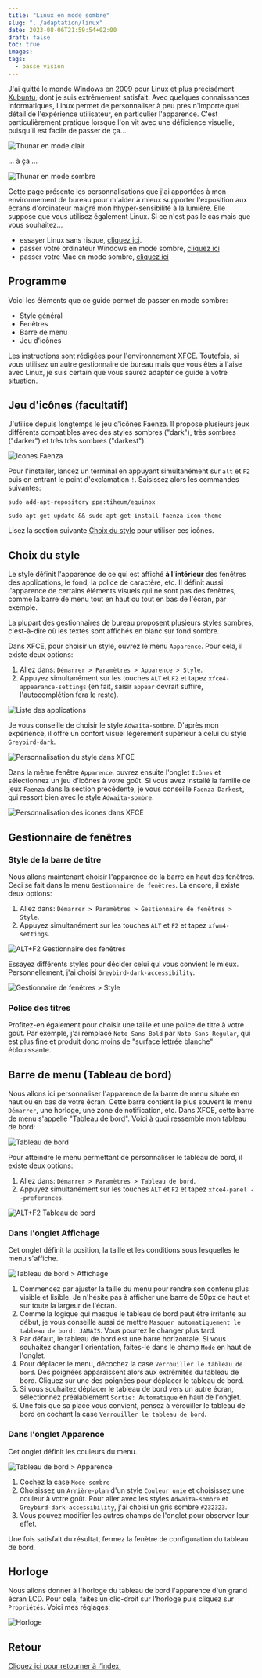```yaml
---
title: "Linux en mode sombre"
slug: "../adaptation/linux"
date: 2023-08-06T21:59:54+02:00
draft: false
toc: true
images:
tags:
  - basse vision
---
```

J'ai quitté le monde Windows en 2009 pour Linux et plus précisément [Xubuntu](https://xubuntu.fr/), dont je suis extrêmement satisfait. Avec quelques connaissances informatiques, Linux permet de personnaliser à peu près n'importe quel détail de l'expérience utilisateur, en particulier l'apparence. C'est particulièrement pratique lorsque l'on vit avec une déficience visuelle, puisqu'il est facile de passer de ça...

![Thunar en mode clair](/vision/thunar-light.png)

... à ça ...

![Thunar en mode sombre](/vision/thunar-dark.png)

Cette page présente les personnalisations que j'ai apportées à mon environnement de bureau pour m'aider à mieux supporter l'exposition aux écrans d'ordinateur malgré mon hhyper-sensibilité à la lumière. Elle suppose que vous utilisez également Linux. Si ce n'est pas le cas mais que vous souhaitez...
* essayer Linux sans risque, [cliquez ici](../essayer-linux).
* passer votre ordinateur Windows en mode sombre, [cliquez ici](../windows)
* passer votre Mac en mode sombre, [cliquez ici](../mac-os)

## Programme
Voici les éléments que ce guide permet de passer en mode sombre:
* Style général
* Fenêtres
* Barre de menu
* Jeu d'icônes

Les instructions sont rédigées pour l'environnement [XFCE](https://www.xfce.org/?lang=fr). Toutefois, si vous utilisez un autre gestionnaire de bureau mais que vous êtes à l'aise avec Linux, je suis certain que vous saurez adapter ce guide à votre situation.

## Jeu d'icônes (facultatif)
J'utilise depuis longtemps le jeu d'icônes Faenza. Il propose plusieurs jeux différents compatibles avec des styles sombres ("dark"), très sombres ("darker") et très très sombres ("darkest").

![Icones Faenza](/vision/faenza-samples.png)

Pour l'installer, lancez un terminal en appuyant simultanément sur `alt` et `F2` puis en entrant le point d'exclamation `!`. Saisissez alors les commandes suivantes:
```
sudo add-apt-repository ppa:tiheum/equinox

sudo apt-get update && sudo apt-get install faenza-icon-theme
```
Lisez la section suivante [Choix du style](#choix-du-style) pour utiliser ces icônes.

## Choix du style
Le style définit l'apparence de ce qui est affiché **à l'intérieur** des fenêtres des applications, le fond, la police de caractère, etc. Il définit aussi l'apparence de certains éléments visuels qui ne sont pas des fenètres, comme la barre de menu tout en haut ou tout en bas de l'écran, par exemple.

La plupart des gestionnaires de bureau proposent plusieurs styles sombres, c'est-à-dire où les textes sont affichés en blanc sur fond sombre.

Dans XFCE, pour choisir un style, ouvrez le menu `Apparence`. Pour cela, il existe deux options:
1. Allez dans: `Démarrer > Paramètres > Apparence > Style`.
2. Appuyez simultanément sur les touches `ALT` et `F2` et tapez `xfce4-appearance-settings` (en fait, saisir `appear` devrait suffire, l'autocomplétion fera le reste).

![Liste des applications](/vision/alt-f2.png)

Je vous conseille de choisir le style `Adwaita-sombre`. D'après mon expérience, il offre un confort visuel légèrement supérieur à celui du style `Greybird-dark`.

![Personnalisation du style dans XFCE](/vision/xfce-style.png)

Dans la même fenêtre `Apparence`, ouvrez ensuite l'onglet `Icônes` et sélectionnez un jeu d'icônes à votre goût. Si vous avez installé la famille de jeux `Faenza` dans la section précédente, je vous conseille `Faenza Darkest`, qui ressort bien avec le style `Adwaita-sombre`.

![Personnalisation des icones dans XFCE](/vision/xfce-icones.png)

## Gestionnaire de fenêtres
### Style de la barre de titre
Nous allons maintenant choisir l'apparence de la barre en haut des fenêtres. Ceci se fait dans le menu `Gestionnaire de fenêtres`. Là encore, il existe deux options:
1. Allez dans: `Démarrer > Paramètres > Gestionnaire de fenêtres > Style`.
2. Appuyez simultanément sur les touches `ALT` et `F2` et tapez `xfwm4-settings`.

![ALT+F2 Gestionnaire des fenêtres](/vision/alt-f2-xfwm-settings.png)

Essayez différents styles pour décider celui qui vous convient le mieux. Personnellement, j'ai choisi `Greybird-dark-accessibility`.

![Gestionnaire de fenêtres > Style](/vision/xfwm-style.png)

### Police des titres
Profitez-en également pour choisir une taille et une police de titre à votre goût. Par exemple, j'ai remplacé `Noto Sans Bold` par `Noto Sans Regular`, qui est plus fine et produit donc moins de "surface lettrée blanche" éblouissante.

## Barre de menu (Tableau de bord)
Nous allons ici personnaliser l'apparence de la barre de menu située en haut ou en bas de votre écran. Cette barre contient le plus souvent le menu `Démarrer`, une horloge, une zone de notification, etc. Dans XFCE, cette barre de menu s'appelle "Tableau de bord". Voici à quoi ressemble mon tableau de bord:

![Tableau de bord](/vision/tableau-de-bord.png)

Pour atteindre le menu permettant de personnaliser le tableau de bord, il existe deux options:
1. Allez dans: `Démarrer > Paramètres > Tableau de bord`.
2. Appuyez simultanément sur les touches `ALT` et `F2` et tapez `xfce4-panel --preferences`.

![ALT+F2 Tableau de bord](/vision/alt-f2-panel-settings.png)

### Dans l'onglet Affichage

Cet onglet définit la position, la taille et les conditions sous lesquelles le menu s'affiche.

![Tableau de bord > Affichage](/vision/tableau-de-bord-affichage.png)

1. Commencez par ajuster la taille du menu pour rendre son contenu plus visible et lisible. Je n'hésite pas à afficher une barre de 50px de haut et sur toute la largeur de l'écran.
2. Comme la logique qui masque le tableau de bord peut être irritante au début, je vous conseille aussi de mettre `Masquer automatiquement le tableau de bord: JAMAIS`. Vous pourrez le changer plus tard.
3. Par défaut, le tableau de bord est une barre horizontale. Si vous souhaitez changer l'orientation, faites-le dans le champ `Mode` en haut de l'onglet.
4. Pour déplacer le menu, décochez la case `Verrouiller le tableau de bord`. Des poignées apparaissent alors aux extrêmités du tableau de bord. Cliquez sur une des poignées pour déplacer le tableau de bord.
5. Si vous souhaitez déplacer le tableau de bord vers un autre écran, sélectionnez préalablement `Sortie: Automatique` en haut de l'onglet.
6. Une fois que sa place vous convient, pensez à vérouiller le tableau de bord en cochant la case `Verrouiller le tableau de bord`.

### Dans l'onglet Apparence

Cet onglet définit les couleurs du menu.

![Tableau de bord > Apparence](/vision/tableau-de-bord-apparence.png)

1. Cochez la case `Mode sombre`
2. Choisissez un `Arrière-plan` d'un style `Couleur unie` et choisissez une couleur à votre goût. Pour aller avec les styles `Adwaita-sombre` et `Greybird-dark-accessibility`, j'ai choisi un gris sombre `#232323`.
3. Vous pouvez modifier les autres champs de l'onglet pour observer leur effet.

Une fois satisfait du résultat, fermez la fenètre de configuration du tableau de bord.

## Horloge
Nous allons donner à l'horloge du tableau de bord l'apparence d'un grand écran LCD. Pour cela, faites un clic-droit sur l'horloge puis cliquez sur `Propriétés`. Voici mes réglages:

![Horloge](/vision/horloge.png)

## Retour
[Cliquez ici pour retourner à l’index.](..)